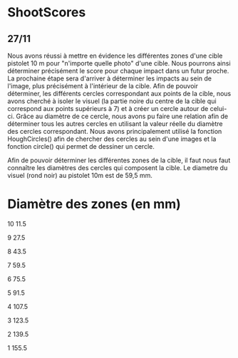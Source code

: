 ShootScores
===========
## 27/11

Nous avons réussi à mettre en évidence les différentes zones d'une cible pistolet 10 m pour "n'importe quelle photo" d'une cible. Nous pourrons ainsi déterminer précisément le score pour chaque impact dans un futur proche. La prochaine étape sera d'arriver à déterminer les impacts au sein de l'image, plus précisément à l'intérieur de la cible. Afin de pouvoir déterminer, les différents cercles correspondant aux points de la cible, nous avons cherché à isoler le visuel (la partie noire du centre de la cible qui correspond aux points supérieurs à 7) et à créer un cercle autour de celui-ci. Grâce au diamètre de ce cercle, nous avons pu faire une relation afin de déterminer tous les autres cercles en utilisant la valeur réelle du diamètre des cercles correspondant. Nous avons principalement utilisé la fonction HoughCircles() afin de chercher des cercles au sein d'une images et la fonction circle() qui permet de dessiner un cercle.

Afin de pouvoir déterminer les différentes zones de la cible, il faut nous faut connaître les diamètres des cercles qui composent la cible. Le diametre du visuel (rond noir)  au pistolet 10m est de  59,5 mm.
        
# Diamètre des zones (en mm)

10      11.5

9       27.5    

8       43.5    

7       59.5    

6       75.5    

5       91.5    

4       107.5   

3       123.5   

2       139.5   

1       155.5
